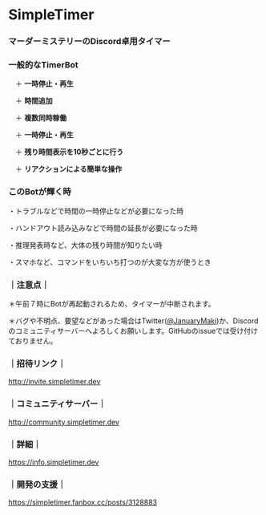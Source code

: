 # SimpleTimer
### マーダーミステリーのDiscord卓用タイマー
###
### 一般的なTimerBot

　＋ **一時停止・再生**

　＋ **時間追加**

　＋ **複数同時稼働**

　＋ **一時停止・再生** 
 
　＋ **残り時間表示を10秒ごとに行う**

　＋ **リアクションによる簡単な操作**
### このBotが輝く時
・トラブルなどで時間の一時停止などが必要になった時

・ハンドアウト読み込みなどで時間の延長が必要になった時

・推理発表時など、大体の残り時間が知りたい時

・スマホなど、コマンドをいちいち打つのが大変な方が使うとき
###
### ｜注意点｜
＊午前７時にBotが再起動されるため、タイマーが中断されます。

＊バグや不明点、要望などがあった場合はTwitter([@JanuaryMaki](https://twitter.com/JanuaryMaki ))か、Discordのコミュニティサーバーへよろしくお願いします。GitHubのissueでは受け付けておりません。
###
### ｜招待リンク｜
http://invite.simpletimer.dev
###
### ｜コミュニティサーバー｜
http://community.simpletimer.dev
###
### ｜詳細｜
https://info.simpletimer.dev
###
### ｜開発の支援｜
https://simpletimer.fanbox.cc/posts/3128883

